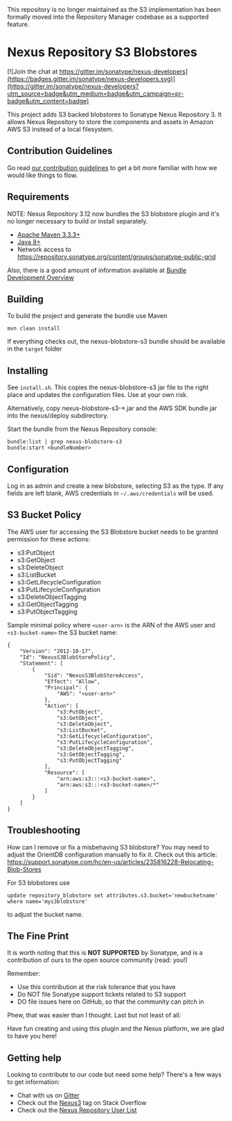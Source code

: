 <!--

    Sonatype Nexus (TM) Open Source Version
    Copyright (c) 2017-present Sonatype, Inc.
    All rights reserved. Includes the third-party code listed at http://links.sonatype.com/products/nexus/oss/attributions.

    This program and the accompanying materials are made available under the terms of the Eclipse Public License Version 1.0,
    which accompanies this distribution and is available at http://www.eclipse.org/legal/epl-v10.html.

    Sonatype Nexus (TM) Professional Version is available from Sonatype, Inc. "Sonatype" and "Sonatype Nexus" are trademarks
    of Sonatype, Inc. Apache Maven is a trademark of the Apache Software Foundation. M2eclipse is a trademark of the
    Eclipse Foundation. All other trademarks are the property of their respective owners.

-->
<aside class="warning">
This repository is no longer maintained as the S3 implementation has been formally moved into the Repository Manager codebase as a supported feature.
</aside>

Nexus Repository S3 Blobstores
==============================

[![Join the chat at https://gitter.im/sonatype/nexus-developers](https://badges.gitter.im/sonatype/nexus-developers.svg)](https://gitter.im/sonatype/nexus-developers?utm_source=badge&utm_medium=badge&utm_campaign=pr-badge&utm_content=badge)

This project adds S3 backed blobstores to Sonatype Nexus Repository 3.  It allows
Nexus Repository to store the components and assets in Amazon AWS S3 instead of a
local filesystem.

Contribution Guidelines
-----------------------

Go read [our contribution guidelines](/.github/CONTRIBUTING.md) to get a bit more familiar with how
we would like things to flow.

Requirements
------------

NOTE: Nexus Repository 3.12 now bundles the S3 blobstore plugin and it's no longer necessary to build or install separately.

* [Apache Maven 3.3.3+](https://maven.apache.org/install.html)
* [Java 8+](http://www.oracle.com/technetwork/java/javase/downloads/jdk8-downloads-2133151.html)
* Network access to https://repository.sonatype.org/content/groups/sonatype-public-grid

Also, there is a good amount of information available at [Bundle Development Overview](https://help.sonatype.com/display/NXRM3/Bundle+Development#BundleDevelopment-BundleDevelopmentOverview)

Building
--------

To build the project and generate the bundle use Maven

    mvn clean install

If everything checks out, the nexus-blobstore-s3 bundle  should be available in the `target` folder


Installing
----------

See `install.sh`.  This copies the nexus-blobstore-s3 jar file to the
right place and updates the configuration files.  Use at your own
risk.

Alternatively, copy nexus-blobstore-s3-*.jar and the AWS SDK bundle
jar into the nexus/deploy subdirectory.

Start the bundle from the Nexus Repository console:

```
bundle:list | grep nexus-blobstore-s3
bundle:start <bundleNumber>
```

Configuration
-------------

Log in as admin and create a new blobstore, selecting S3 as the type.
If any fields are left blank, AWS credentials in `~/.aws/credentials`
will be used.


S3 Bucket Policy
----------------
The AWS user for accessing the S3 Blobstore bucket needs to be granted 
permission for these actions:

* s3:PutObject
* s3:GetObject
* s3:DeleteObject
* s3:ListBucket
* s3:GetLifecycleConfiguration
* s3:PutLifecycleConfiguration
* s3:DeleteObjectTagging
* s3:GetObjectTagging
* s3:PutObjectTagging

Sample minimal policy where `<user-arn>` is the ARN of the AWS user and `<s3-bucket-name>` the S3 bucket name:

```
{
    "Version": "2012-10-17",
    "Id": "NexusS3BlobStorePolicy",
    "Statement": [
        {
            "Sid": "NexusS3BlobStoreAccess",
            "Effect": "Allow",
            "Principal": {
                "AWS": "<user-arn>"
            },
            "Action": [
                "s3:PutObject",
                "s3:GetObject",
                "s3:DeleteObject",
                "s3:ListBucket",
                "s3:GetLifecycleConfiguration",
                "s3:PutLifecycleConfiguration",
                "s3:DeleteObjectTagging",
                "s3:GetObjectTagging",
                "s3:PutObjectTagging"
            ],
            "Resource": [
                "arn:aws:s3:::<s3-bucket-name>",
                "arn:aws:s3:::<s3-bucket-name>/*"
            ]
        }
    ]
}
```


Troubleshooting
---------------

How can I remove or fix a misbehaving S3 blobstore?  You may need to
adjust the OrientDB configuration manually to fix it.  Check out this article:
https://support.sonatype.com/hc/en-us/articles/235816228-Relocating-Blob-Stores

For S3 blobstores use 
```
update repository_blobstore set attributes.s3.bucket='newbucketname' where name='mys3blobstore'
```
to adjust the bucket name.

The Fine Print
--------------

It is worth noting that this is **NOT SUPPORTED** by Sonatype, and is a contribution of ours
to the open source community (read: you!)

Remember:

* Use this contribution at the risk tolerance that you have
* Do NOT file Sonatype support tickets related to S3 support
* DO file issues here on GitHub, so that the community can pitch in

Phew, that was easier than I thought. Last but not least of all:

Have fun creating and using this plugin and the Nexus platform, we are glad to have you here!

Getting help
------------

Looking to contribute to our code but need some help? There's a few ways to get information:

* Chat with us on [Gitter](https://gitter.im/sonatype/nexus-developers)
* Check out the [Nexus3](http://stackoverflow.com/questions/tagged/nexus3) tag on Stack Overflow
* Check out the [Nexus Repository User List](https://groups.google.com/a/glists.sonatype.com/forum/?hl=en#!forum/nexus-users)
